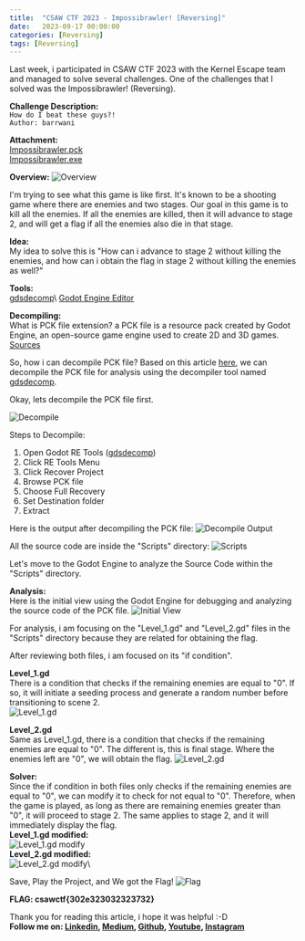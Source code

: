 ```yaml
---
title:  "CSAW CTF 2023 - Impossibrawler! [Reversing]"
date:   2023-09-17 00:00:00
categories: [Reversing]
tags: [Reversing]
---
```

Last week, i participated in CSAW CTF 2023 with the Kernel Escape team and managed to solve several challenges. One of the challenges that I solved was the Impossibrawler! (Reversing).

<!--more-->

**Challenge Description:**\
`How do I beat these guys?!`\
`Author: barrwani`

**Attachment:**\
[Impossibrawler.pck](/files/Impossibrawler.pck)\
[Impossibrawler.exe](/files/Impossibrawler.exe)

**Overview:**
![Overview](/images/post/CSAWCTF2023_overview.png)

I'm trying to see what this game is like first. It's known to be a shooting game where there are enemies and two stages. Our goal in this game is to kill all the enemies. If all the enemies are killed, then it will advance to stage 2, and will get a flag if all the enemies also die in that stage.

**Idea:**\
My idea to solve this is "How can i advance to stage 2 without killing the enemies, and how can i obtain the flag in stage 2 without killing the enemies as well?"

**Tools:**\
[gdsdecomp]("https://github.com/bruvzg/gdsdecomp")\
[Godot Engine Editor](https://godotengine.org/download/windows/)

**Decompiling:**\
What is PCK file extension? a PCK file is a resource pack created by Godot Engine, an open-source game engine used to create 2D and 3D games. [Sources]("https://fileinfo.com/extension/pck")

So, how i can decompile PCK file? Based on this article [here]("https://mahaloz.re/2021/10/03/tasteless-21-tasteless-shores.html"), we can decompile the PCK file for analysis using the decompiler tool named [gdsdecomp]("https://github.com/bruvzg/gdsdecomp").

Okay, lets decompile the PCK file first.

![Decompile](/images/post/CSAWCTF2023_decompile.png)

Steps to Decompile:
1. Open Godot RE Tools ([gdsdecomp]("https://github.com/bruvzg/gdsdecomp"))
2. Click RE Tools Menu
3. Click Recover Project
4. Browse PCK file
5. Choose Full Recovery
6. Set Destination folder
7. Extract

Here is the output after decompiling the PCK file:
![Decompile Output](/images/post/CSAWCTF2023_output_decompile.png)

All the source code are inside the "Scripts" directory:
![Scripts](/images/post/CSAWCTF2023_scripts.png)

Let's move to the Godot Engine to analyze the Source Code within the "Scripts" directory.

**Analysis:**\
Here is the initial view using the Godot Engine for debugging and analyzing the source code of the PCK file.
![Initial View](/images/post/CSAWCTF2023_godotengineview.png)

For analysis, i am focusing on the "Level_1.gd" and "Level_2.gd" files in the "Scripts" directory because they are related for obtaining the flag.

After reviewing both files, i am focused on its "if condition".

**Level_1.gd**\
There is a condition that checks if the remaining enemies are equal to "0". If so, it will initiate a seeding process and generate a random number before transitioning to scene 2.\
![Level_1.gd](/images/post/CSAWCTF2023_level1.png)

**Level_2.gd**\
Same as Level_1.gd, there is a condition that checks if the remaining enemies are equal to "0". The different is, this is final stage. Where the enemies left are "0", we will obtain the flag.
![Level_2.gd](/images/post/CSAWCTF2023_level2.png)

**Solver:**\
Since the if condition in both files only checks if the remaining enemies are equal to "0", we can modify it to check for not equal to "0". Therefore, when the game is played, as long as there are remaining enemies greater than "0", it will proceed to stage 2. The same applies to stage 2, and it will immediately display the flag.\
**Level_1.gd modified:**\
![Level_1.gd modify](/images/post/CSAWCTF2023_level1_modify.png)\
**Level_2.gd modified:**\
![Level_2.gd modify](/images/post/CSAWCTF2023_level2_modify.png)\

Save, Play the Project, and We got the Flag!
![Flag](/images/post/CSAWCTF2023_flag.png)

**FLAG: csawctf{302e323032323732}**

Thank you for reading this article, i hope it was helpful :-D\
**Follow me on: [Linkedin], [Medium], [Github], [Youtube], [Instagram]**

[Linkedin]: https://www.linkedin.com/in/muhammad-ichwan-banua/
[Medium]: https://banua.medium.com
[Github]: https://github.com/banuaa
[Youtube]: https://www.youtube.com/@muhammad.iwn-banua
[Instagram]: https://www.instagram.com/muhammad.iwn